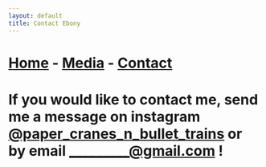 ```yaml
---
layout: default
title: Contact Ebony
---
```

# [Home](/) - [Media](/media.md) - [Contact](/contact.md)
# If you would like to contact me, send me a message on instagram [@paper_cranes_n_bullet_trains](https://www.instagram.com/paper_cranes_n_bullet_trains/) or by email _________@gmail.com !

